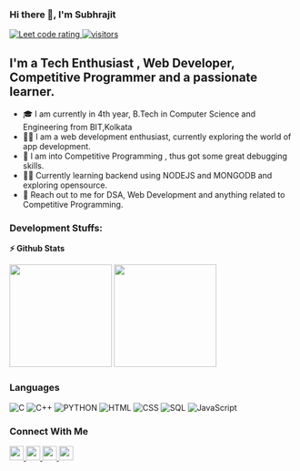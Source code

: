 ### Hi there 👋, I'm Subhrajit
<p align="left">
  <a href="https://codeforces.com/profile/subh_ra">
    <img src="https://cp-logo.vercel.app/codeforces/subh_ra" alt="Leet code rating" />
  </a>
  <a href="https://github.com/subhforcode/">
    <img src="https://komarev.com/ghpvc/?username=subhforcode" alt="visitors" />
  </a>

</p>



## I'm a Tech Enthusiast , Web Developer, Competitive Programmer and a passionate learner. 

- 🎓 I am currently in 4th year, B.Tech in Computer Science and Engineering from BIT,Kolkata
- 👨‍💻 I am a web development enthusiast, currently exploring the world of app development.
- 👯 I am into Competitive Programming , thus got some great debugging skills.
- 👨‍💻 Currently learning backend using NODEJS and MONGODB and exploring opensource.
- 💬 Reach out to me for DSA, Web Development and anything related to Competitive Programming.



### Development Stuffs:

<b>⚡ Github Stats</b>
<p float="left">
<img height="180em" src="https://github-readme-stats.vercel.app/api?username=subhforcode&show_icons=true&hide_border=true&&count_private=true&include_all_commits=true" /> 
<img height="180em" src="https://github-readme-stats.vercel.app/api/top-langs/?username=subhforcode&show_icons=true&hide_border=true&layout=compact&langs_count=8"/>
</p>



### Languages


![C](https://img.shields.io/badge/-C-000?&logo=C)
![C++](https://img.shields.io/badge/-C++-000?&logo=c%2b%2b&logoColor=00599C)
![PYTHON](https://img.shields.io/badge/-Python-000?&logo=Python)
![HTML](https://img.shields.io/badge/-HTML-000?&logo=Html)
![CSS](https://img.shields.io/badge/-CSS-000?&logo=CSS)
![SQL](https://img.shields.io/badge/-SQL-000?&logo=MySQL)
![JavaScript](https://img.shields.io/badge/-JavaScript-000?&logo=JavaScript)    




### Connect With Me

<p left="center">
<a href="https://twitter.com/subhrajit_67">
  <img src="https://img.shields.io/badge/twitter-%231DA1F2.svg?&style=for-the-badge&logo=twitter&logoColor=white" height=25>
</a> 
<a href="https://www.linkedin.com/in/subhrajitpal1/">
  <img src="https://img.shields.io/badge/linkedin-%230077B5.svg?&style=for-the-badge&logo=linkedin&logoColor=white" height=25>
</a> 
<a href="https://www.instagram.com/subhra_jit_pal/">
  <img src="https://img.shields.io/badge/Instagram-12100E?style=for-the-badge&logo=instagram&logoColor=white" height=25>
</a>
<a href="mailto:subhrajitwork2@gmail.com">
  <img src="	https://img.shields.io/badge/Gmail-D14836?style=for-the-badge&logo=gmail&logoColor=white" height=25>
</a>
</p>
